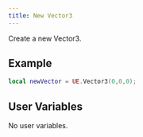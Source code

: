 ```yaml
---
title: New Vector3
---
```


Create a new Vector3.

## Example

```lua
local newVector = UE.Vector3(0,0,0); 
```

## User Variables

No user variables.

